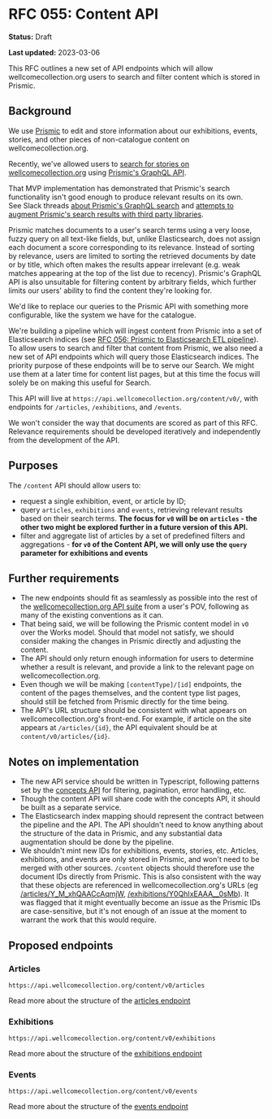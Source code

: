 # RFC 055: Content API

**Status:** Draft

**Last updated:** 2023-03-06

This RFC outlines a new set of API endpoints which will allow wellcomecollection.org users to search and filter content which is stored in Prismic.

## Background

We use [Prismic](https://prismic.io/) to edit and store information about our exhibitions, events, stories, and other pieces of non-catalogue content on wellcomecollection.org.

Recently, we've allowed users to [search for stories on wellcomecollection.org](https://wellcomecollection.org/search/stories) using [Prismic's GraphQL API](https://Prismic.io/docs/graphql).

That MVP implementation has demonstrated that Prismic's search functionality isn't good enough to produce relevant results on its own.  
See Slack threads [about Prismic's GraphQL search](https://wellcome.slack.com/archives/C02ANCYL90E/p1666103130854219) and [attempts to augment Prismic's search results with third party libraries](https://wellcome.slack.com/archives/C3TQSF63C/p1667495781964079).

Prismic matches documents to a user's search terms using a very loose, fuzzy query on all text-like fields, but, unlike Elasticsearch, does not assign each document a score corresponding to its relevance. Instead of sorting by relevance, users are limited to sorting the retrieved documents by date or by title, which often makes the results appear irrelevant (e.g. weak matches appearing at the top of the list due to recency). Prismic's GraphQL API is also unsuitable for filtering content by arbitrary fields, which further limits our users' ability to find the content they're looking for.

We'd like to replace our queries to the Prismic API with something more configurable, like the system we have for the catalogue.

We're building a pipeline which will ingest content from Prismic into a set of Elasticsearch indices (see [RFC 056: Prismic to Elasticsearch ETL pipeline](https://github.com/wellcomecollection/docs/blob/rfc-056-prismic-etl/rfcs/056-prismic-etl-pipeline/README.md)). To allow users to search and filter that content from Prismic, we also need a new set of API endpoints which will query those Elasticsearch indices. The priority purpose of these endpoints will be to serve our Search. We might use them at a later time for content list pages, but at this time the focus will solely be on making this useful for Search.

This API will live at `https://api.wellcomecollection.org/content/v0/`, with endpoints for `/articles`, `/exhibitions`, and `/events`.

We won't consider the way that documents are scored as part of this RFC. Relevance requirements should be developed iteratively and independently from the development of the API.

## Purposes

The `/content` API should allow users to:

- request a single exhibition, event, or article by ID;
- query `articles`, `exhibitions` and `events`, retrieving relevant results based on their search terms. **The focus for `v0` will be on `articles` - the other two might be explored further in a future version of this API.**
- filter and aggregate list of articles by a set of predefined filters and aggregations - **for `v0` of the Content API, we will only use the `query` parameter for exhibitions and events**

## Further requirements

- The new endpoints should fit as seamlessly as possible into the rest of the [wellcomecollection.org API suite](https://developers.wellcomecollection.org/api/catalogue) from a user's POV, following as many of the existing conventions as it can. 
- That being said, we will be following the Prismic content model in `v0` over the Works model. Should that model not satisfy, we should consider making the changes in Prismic directly and adjusting the content.
- The API should only return enough information for users to determine whether a result is relevant, and provide a link to the relevant page on wellcomecollection.org.
- Even though we will be making `[contentType]/[id]` endpoints, the content of the pages themselves, and the content type list pages, should still be fetched from Prismic directly for the time being.
- The API's URL structure should be consistent with what appears on wellcomecollection.org's front-end. For example, if article on the site appears at `/articles/{id}`, the API equivalent should be at `content/v0/articles/{id}`.

## Notes on implementation

- The new API service should be written in Typescript, following patterns set by the [concepts API](../050-concepts-api/README.md) for filtering, pagination, error handling, etc.
- Though the content API will share code with the concepts API, it should be built as a separate service.
- The Elasticsearch index mapping should represent the contract between the pipeline and the API. The API shouldn't need to know anything about the structure of the data in Prismic, and any substantial data augmentation should be done by the pipeline.
- We shouldn't mint new IDs for exhibitions, events, stories, etc. Articles, exhibitions, and events are only stored in Prismic, and won't need to be merged with other sources. `/content` objects should therefore use the document IDs directly from Prismic. This is also consistent with the way that these objects are referenced in wellcomecollection.org's URLs (eg [/articles/Y_M_xhQAACcAqmjW](https://wellcomecollection.org/articles/Y_M_xhQAACcAqmjW), [/exhibitions/Y0QhIxEAAA__0sMb](https://wellcomecollection.org/exhibitions/Y0QhIxEAAA__0sMb)).
  It was flagged that it might eventually become an issue as the Prismic IDs are case-sensitive, but it's not enough of an issue at the moment to warrant the work that this would require.

## Proposed endpoints

### Articles

`https://api.wellcomecollection.org/content/v0/articles`

Read more about the structure of the [articles endpoint](articles.md)

### Exhibitions

`https://api.wellcomecollection.org/content/v0/exhibitions`

Read more about the structure of the [exhibitions endpoint](exhibitions.md)

### Events

`https://api.wellcomecollection.org/content/v0/events`

Read more about the structure of the [events endpoint](events.md)
